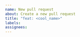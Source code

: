 ```yaml
---
name: New pull request
about: Create a new pull request
title: "feat: <cool_name>"
labels:
assignees:
---
```


<!-- Thank you for your contribution! ❤️ -->
